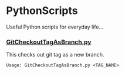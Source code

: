 # PythonScripts
Useful Python scripts for everyday life...

### [GitCheckoutTagAsBranch.py](https://github.com/lasanthaS/PythonScripts/blob/master/scripts/GitCheckoutTagAsBranch.py)
This checks out git tag as a new branch.
```
Usage: GitCheckoutTagAsBranch.py <TAG_NAME>
```
